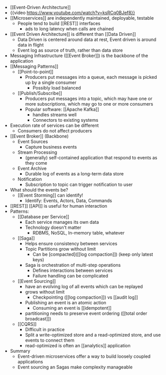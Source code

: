 - [[Event-Driven Architecture]]
- {{video https://www.youtube.com/watch?v=ksRCq0BJef8}}
- [[Microservices]] are independently maintained, deployable, testable
	- People tend to build [[REST]] interfaces
		- ads to long latency when calls are chained
- [[Event Driven Architecture]] is different than [[Data Driven]]
	- Data Driven is centered around data at rest, Event driven is around data in flight
	- Event log as source of truth, rather than data store
- Messaging Infrastructure ([[Event Broker]]) is the backbone of the application
- [[Messaging Patterns]]
	- [[Point-to-point]]
		- Producers put messages into a queue, each message is picked up by a single consumer
			- Possibly load balanced
	- [[Publish/Subscribe]]
		- Producers put messages into a topic, which may have one or more subscriptions, which may go to one or more consumers
		- Popular software: [[Apache Kafka]]
			- handles streams well
			- Connectors to existing systems
- Execution rate of services can be different
	- Consumers do not affect producers
- [[Event Broker]] (Backbone)
	- Event Sources
		- Capture business events
	- Stream Processing
		- (generally) self-contained application that respond to events as they come
	- Event Archive
		- Durable log of events as a long-term data store
	- Notification
		- Subscription to topic can trigger notification to user
- What should the events be?
	- [[Event Storming]] can identify!
		- Identify: Events, Actors, Data, Commands
- [[REST]] [[API]] is useful for human interaction
- Patterns:
	- [[Database per Service]]
		- Each service manages its own data
		- Technology doesn't matter
			- RDBMS, NoSQL, In-memory table, whatever
	- [[Saga]]
		- Helps ensure consistency between services
		- Topic Partitions grow without limit
			- Can be [compacted]([[log compaction]]) (keep only latest keys)
		- Saga is orchestration of multi-step operations
			- Defines interactions between services
			- Failure handling can be complicated
	- [[Event Sourcing]]
		- have an evolving log of all events which can be replayed
		- grows without limit
			- Checkpointing ([[log compaction]]) vs [[audit log]]
		- Publishing an event is an atomic action
			- Consuming an event is [[idempotent]]
		- partitioning needs to preserve event ordering ([[total order broadcast]])
	- [[CQRS]]
		- Difficult in practice
		- Split a write-optimized store and a read-optimized store, and use events to connect them
		- read-optimized is often an [[analytics]] application
- Summary
	- Event-driven microservices offer a way to build loosely coupled applications
	- Event sourcing an Sagas make complexity manageable